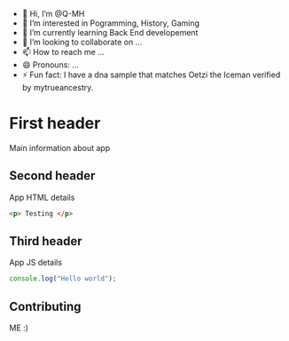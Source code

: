 - 👋 Hi, I’m @Q-MH
- 👀 I’m interested in Pogramming, History, Gaming
- 🌱 I’m currently learning Back End developement
- 💞️ I’m looking to collaborate on ...
- 📫 How to reach me ...
- 😄 Pronouns: ...
- ⚡ Fun fact: I have a dna sample that matches Oetzi the Iceman verified by mytrueancestry.

<!---
Q-MH/Q-MH is a ✨ special ✨ repository because its `README.md` (this file) appears on your GitHub profile.
You can click the Preview link to take a look at your changes.
--->

# First header
Main information about app

## Second header
App HTML details

```html
<p> Testing </p>
```

## Third header
App JS details

```javascript
console.log("Hello world");
```

## Contributing
ME :)

